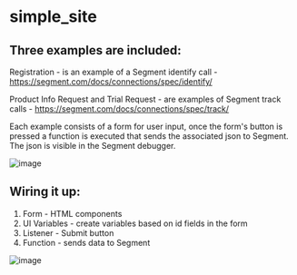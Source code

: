 # simple_site

Three examples are included:
----------------------------
Registration - is an example of a Segment identify call - https://segment.com/docs/connections/spec/identify/

Product Info Request and Trial Request - are examples of Segment track calls - https://segment.com/docs/connections/spec/track/

Each example consists of a form for user input, once the form's button is pressed a function is executed that sends the associated json to Segment.  The json is visible in the Segment debugger.

![image](https://user-images.githubusercontent.com/104518622/197042963-9a66b1ad-4773-4f52-aee3-4f2c7d5963db.png)



Wiring it up:
-------------
1) Form - HTML components
2) UI Variables - create variables based on id fields in the form 
3) Listener - Submit button
4) Function - sends data to Segment


![image](https://user-images.githubusercontent.com/104518622/191780417-e23642a7-8aa2-481b-9904-6e2d484ef6ee.png)
